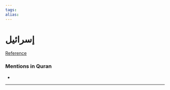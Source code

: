 ```yaml
---
tags: 
alias: 
---
```


# إسرائيل

[Reference](https://corpus.quran.com/concept.jsp?id=israel)

### Mentions in Quran
- 

---


